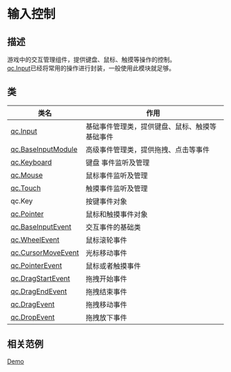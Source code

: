 # 输入控制

## 描述
游戏中的交互管理组件，提供键盘、鼠标、触摸等操作的控制。  
[qc.Input](../input/Input.md)已经将常用的操作进行封装，一般使用此模块就足够。

## 类
| 类名     | 作用           |
| ------------- | -------------|
| [qc.Input](../input/Input.md) | 基础事件管理类，提供键盘、鼠标、触摸等基础事件 |
| [qc.BaseInputModule](../input/BaseInputModule.md) | 高级事件管理类，提供拖拽、点击等事件 |
| [qc.Keyboard](../input/Keyboard.md) | 键盘 事件监听及管理 |
| [qc.Mouse](../input/Mouse.md) | 鼠标事件监听及管理 |
| [qc.Touch](../input/Touch.md) | 触摸事件监听及管理 |
| qc.Key | 按键事件对象 |
| [qc.Pointer](../input/Pointer.md) | 鼠标和触摸事件对象 |
| [qc.BaseInputEvent](../input/BaseInputEvent.md) | 交互事件的基础类 |
| [qc.WheelEvent](../input/WheelEvent.md) | 鼠标滚轮事件 |
| [qc.CursorMoveEvent](../input/CursorMoveEvent.md) | 光标移动事件 |
| [qc.PointerEvent](../input/PointerEvent.md) | 鼠标或者触摸事件 |
| [qc.DragStartEvent](../input/DragStartEvent.md) | 拖拽开始事件 |
| [qc.DragEndEvent](../input/DragEndEvent.md) | 拖拽结束事件 |
| [qc.DragEvent](../input/DragEvent.md) | 拖拽移动事件 |
| [qc.DropEvent](../input/DropEvent.md) | 拖拽放下事件 |

## 相关范例
[Demo](http://engine.zuoyouxi.com/demo/index.html#Input)


